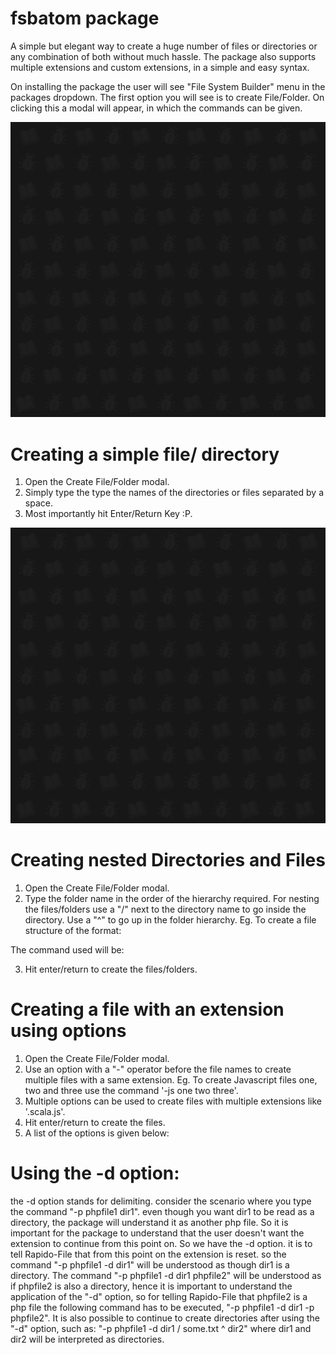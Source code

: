 # fsbatom package

A simple but elegant way to create a huge number of files or directories or any combination of both without much hassle.
The package also supports multiple extensions and custom extensions, in a simple and easy syntax.

On installing the package the user will see "File System Builder" menu in the packages dropdown. The first option you will see is to create File/Folder. On clicking this a modal will appear, in which the commands can be given.

 ![screenshot of fsb modal](https://github.com/KaushikIyer16/AndroProjects/blob/master/AndroidStudioProjects/AndroidStudioProjects/BugBook/app/src/main/res/BugBook.jpg)

# Creating a simple file/ directory

1. Open the Create File/Folder modal.
2. Simply type the type the names of the directories or files separated by a space.
3. Most importantly hit Enter/Return Key :P.

![creating a simple file/ directory](https://github.com/KaushikIyer16/AndroProjects/blob/master/AndroidStudioProjects/AndroidStudioProjects/BugBook/app/src/main/res/BugBook.jpg)

# Creating nested Directories and Files

1. Open the Create File/Folder modal.
2. Type the folder name in the order of the hierarchy required. For nesting the files/folders use a "/" next to the directory name to go inside the directory. Use a "^" to go up in the folder hierarchy. Eg.
To create a file structure of the format:

The command used will be:

3. Hit enter/return to create the files/folders.

# Creating a file with an extension using options

1. Open the Create File/Folder modal.
2. Use an option with a "-" operator before the file names to create multiple files with a same extension. Eg. To create Javascript files one, two and three use the command '-js one two three'.
3. Multiple options can be used to create files with multiple extensions like '.scala.js'.
4. Hit enter/return to create the files.
5. A list of the options is given below:

# Using the -d option:

the -d option stands for delimiting. consider the scenario where you type the command "-p phpfile1 dir1". even though
you want dir1 to be read as a directory, the package will understand it as another php file. So it is important for the
package to understand that the user doesn't want the extension to continue from this point on. So we have the -d option.
it is to tell Rapido-File that from this point on the extension is reset. so the command "-p phpfile1 -d dir1" will be
understood as though dir1 is a directory. The command "-p phpfile1 -d dir1 phpfile2" will be understood as if phpfile2
is also a directory, hence it is important to understand the application of the "-d" option, so for telling Rapido-File
that phpfile2 is a php file the following command has to be executed, "-p phpfile1 -d dir1 -p phpfile2". It is also
possible to continue to create directories after using the "-d" option, such as: "-p phpfile1 -d dir1 / some.txt ^ dir2"
where dir1 and dir2 will be interpreted as directories.
